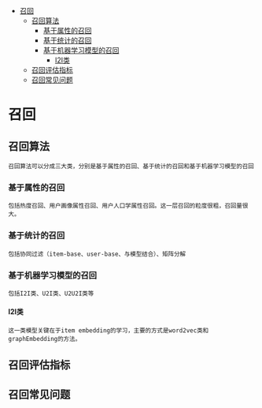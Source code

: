 - [召回](#召回)<br/>
    - [召回算法](#召回算法)<br/>
        - [基于属性的召回](#基于属性的召回)<br/>
        - [基于统计的召回](#基于统计的召回)<br/>
        - [基于机器学习模型的召回](#基于机器学习模型的召回)<br/>
            - [I2I类](#I2I类)<br/>
    - [召回评估指标](#召回评估指标)<br/>
    - [召回常见问题](#召回常见问题)<br/>
    
# 召回
## 召回算法
    召回算法可以分成三大类，分别是基于属性的召回、基于统计的召回和基于机器学习模型的召回
### 基于属性的召回
    包括热度召回、用户画像属性召回、用户人口学属性召回。这一层召回的粒度很粗，召回量很大。
### 基于统计的召回
    包括协同过滤（item-base、user-base、与模型结合）、矩阵分解
### 基于机器学习模型的召回
    包括I2I类、U2I类、U2U2I类等
#### I2I类
    这一类模型关键在于item embedding的学习，主要的方式是word2vec类和graphEmbedding的方法。
    
## 召回评估指标
## 召回常见问题
